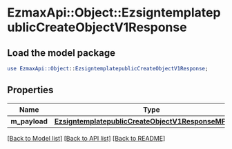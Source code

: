 # EzmaxApi::Object::EzsigntemplatepublicCreateObjectV1Response

## Load the model package
```perl
use EzmaxApi::Object::EzsigntemplatepublicCreateObjectV1Response;
```

## Properties
Name | Type | Description | Notes
------------ | ------------- | ------------- | -------------
**m_payload** | [**EzsigntemplatepublicCreateObjectV1ResponseMPayload**](EzsigntemplatepublicCreateObjectV1ResponseMPayload.md) |  | 

[[Back to Model list]](../README.md#documentation-for-models) [[Back to API list]](../README.md#documentation-for-api-endpoints) [[Back to README]](../README.md)


